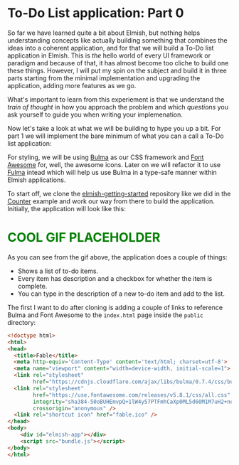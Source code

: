 # To-Do List application: Part 0

So far we have learned quite a bit about Elmish, but nothing helps understanding concepts like actually building something that combines the ideas into a coherent application, and for that we will build a To-Do list application in Elmish. This is *the* hello world of every UI framework or paradigm and because of that, it has almost become too cliche to build one these things. However, I will put my spin on the subject and build it in three parts starting from the minimal implementation and upgrading the application, adding more features as we go. 

What's important to learn from this experiement is that we understand the *train of thought* in how you approach the problem and which *questions* you ask yourself to guide you when writing your implemenation.  

Now let's take a look at what we will be building to hype you up a bit. For part 1 we will implement the bare minimum of what you can a call a To-Do list application:

<div style="width:100%">
  <div style="margin: 0 auto; width:65%;"> 
    <resolved-image source="/images/elm/todo-part1.gif" />      
  </div>
</div>


For styling, we will be using [Bulma](https://bulma.io/) as our CSS framework and [Font Awesome]() for, well, the awesome icons. Later on we will refactor it to use [Fulma](https://github.com/Fulma/Fulma) intead which will help us use Bulma in a type-safe manner within Elmish applications. 

To start off, we clone the [elmish-getting-started](https://github.com/Zaid-Ajaj/elmish-getting-started) repository like we did in the [Counter](counter.md) example and work our way from there to build the application. Initially, the application will look like this:

<h1 style="color:green">COOL GIF PLACEHOLDER</h1>

As you can see from the gif above, the application does a couple of things:
 - Shows a list of to-do items.
 - Every item has description and a checkbox for whether the item is complete.
 - You can type in the description of a new to-do item and add to the list. 
 
The first I want to do after cloning is adding a couple of links to reference Bulma and Font Awesome to the `index.html` page inside the `public` directory:
```html {highlight: ['7-12']}
<!doctype html>
<html>
<head>
  <title>Fable</title>
  <meta http-equiv='Content-Type' content='text/html; charset=utf-8'>
  <meta name="viewport" content="width=device-width, initial-scale=1">
  <link rel="stylesheet" 
        href="https://cdnjs.cloudflare.com/ajax/libs/bulma/0.7.4/css/bulma.min.css"/>
  <link rel="stylesheet" 
        href="https://use.fontawesome.com/releases/v5.8.1/css/all.css" 
        integrity="sha384-50oBUHEmvpQ+1lW4y57PTFmhCaXp0ML5d60M1M7uH2+nqUivzIebhndOJK28anvf"
        crossorigin="anonymous" /> 
  <link rel="shortcut icon" href="fable.ico" />
</head>
<body>
    <div id="elmish-app"></div>
    <script src="bundle.js"></script>
</body>
</html>
```